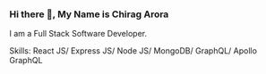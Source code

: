 ### Hi there 👋, My Name is Chirag Arora
I am a Full Stack Software Developer.

Skills: React JS/ Express JS/ Node JS/ MongoDB/ GraphQL/ Apollo GraphQL
